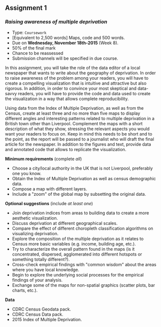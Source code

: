 <a name="task_01"></a>

## Assignment 1

### *Raising awareness of multiple deprivation*

* Type: `Coursework`
* [Equivalent to 2,500 words] Maps, code and 500 words.
* Due on **Wednesday, November 18th-2015** (Week 8).
* 50% of the final mark
* Chance to be reassessed
* Submission channels will be specified in due course.

In this assignment, you will take the role of the data editor of a local
newspaper that wants to write about the geography of deprivation. In order
to raise awareness of the problem among your readers, you will have to create
a compelling visualization that is intuitive and attractive but also rigorous. 
In addition, in order to convince your most skeptical and data-savvy readers, you
will have to provide the code and data used to create the visualization in
a way that allows complete reproducibility.

Using data from the Index of Multiple Deprivation, as well as from the Census, 
create at least three and no more than five maps to display different angles 
and interesting patterns related to multiple deprivation in a British town
other than Liverpool.
Complement the maps with a short description of what they show, stressing the
relevant aspects you would want your readers to focus on. Keep in mind this
needs to be short and to the point, as the report will be passed to a
journalist who will draft the final article for the newspaper. In addition to
the figures and text, provide data and annotated code that allows to replicate the
visualization.

**Minimum requirements** (complete *all*)

* Choose a city/local authority in the UK that is not Liverpool, preferably one you know.
* Obtain the Index of Multiple Deprivation as well as census
  demographic data.
* Compose a map with different layers.
* Include a "zoom" of the global map by subsetting the original data.

**Optional suggestions** (include *at least one*)

* Join deprivation indices from areas to building data to create a more
  aesthetic visualization.
* Discuss deprivation at different geographical scales.
* Compare the effect of different choropleth classification algorithms on
  visualizing deprivation.
* Explore the composition of the multiple deprivation as it relates to Census
  more basic variables (e.g. income, building age, etc.).
* Try to characterize the overall pattern found in the maps (is it
  concentrated, dispersed, agglomerated into different hotspots or something
  totally different?).
* Cross-check empirical findings with "common wisdom" about the areas where you
  have local knowledge.
* Begin to explore the underlying social processes for the empirical findings of your
  analysis.
* Exchange some of the maps for non-spatial graphics (scatter plots, bar
  charts, etc.).

**Data**

* CDRC Census Geodata pack.
* CDRC Census Data pack.
* 2015 Index of Multiple Deprivation.

